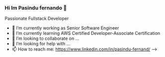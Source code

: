 ### Hi Im Pasindu fernando 👋

Passionate Fullstack Developer

- 🔭 I’m currently working as Senior Software Engineer
- 🌱 I’m currently learning AWS Certified Developer-Associate Certification
- 👯 I’m looking to collaborate on ...
- 🤔 I’m looking for help with ...
- 📫 How to reach me: https://www.linkedin.com/in/pasindu-fernand/
-->
